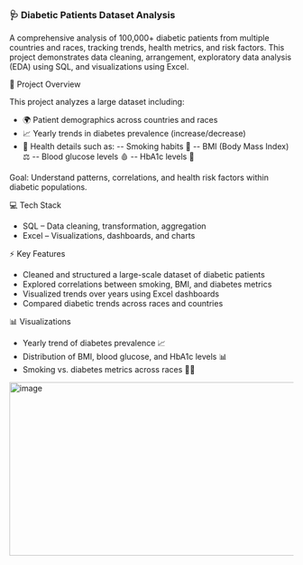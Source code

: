 ### 🩺 Diabetic Patients Dataset Analysis

A comprehensive analysis of 100,000+ diabetic patients from multiple countries and races, tracking trends, health metrics, and risk factors. This project demonstrates data cleaning, arrangement, exploratory data analysis (EDA) using SQL, and visualizations using Excel.

📝 Project Overview

This project analyzes a large dataset including:

- 🌍 Patient demographics across countries and races
- 📈 Yearly trends in diabetes prevalence (increase/decrease)
- 💉 Health details such as:
-- Smoking habits 🚬
-- BMI (Body Mass Index) ⚖️
-- Blood glucose levels 🩸
-- HbA1c levels 🧪

Goal: Understand patterns, correlations, and health risk factors within diabetic populations.

💻 Tech Stack

- SQL – Data cleaning, transformation, aggregation
- Excel – Visualizations, dashboards, and charts

⚡ Key Features

- Cleaned and structured a large-scale dataset of diabetic patients
- Explored correlations between smoking, BMI, and diabetes metrics
- Visualized trends over years using Excel dashboards
- Compared diabetic trends across races and countries

📊 Visualizations

- Yearly trend of diabetes prevalence 📈
- Distribution of BMI, blood glucose, and HbA1c levels 📊
- Smoking vs. diabetes metrics across races 🚬💉
<img width="944" height="307" alt="image" src="https://github.com/user-attachments/assets/91ca590f-3fc9-4b8b-8a43-35ff28b52907" />
